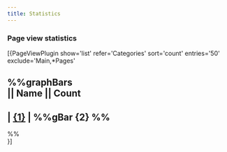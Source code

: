```yaml
---
title: Statistics
---
```

### Page view statistics  
  
[{PageViewPlugin show='list' refer='Categories' sort='count' entries='50' exclude='Main,*Pages'  
  
%%graphBars  
|| Name  || Count  
---
|  [{1}](../{1}/index.md) | %%gBar {2} %%  
---
%%  
}]  
